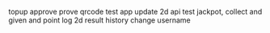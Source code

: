 topup approve prove
qrcode
test app update
2d api
test jackpot, collect and given and point log
2d result history
change username
